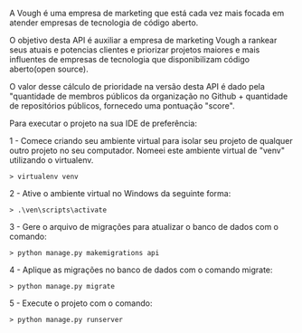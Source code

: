 A Vough é uma empresa de marketing que está cada vez mais focada em atender empresas de tecnologia
de código aberto.

O objetivo desta API é auxiliar a empresa de marketing Vough a rankear seus atuais e potencias clientes e priorizar projetos
maiores e mais influentes de empresas de tecnologia que disponibilizam código aberto(open source).

O valor desse cálculo de prioridade na versão desta API é dado pela "quantidade de membros públicos da organização no Github + quantidade de repositórios públicos, fornecedo uma pontuação "score".

Para executar o projeto na sua IDE de preferência:

1 - Comece criando seu ambiente virtual para isolar seu projeto de qualquer outro projeto no seu computador.
Nomeei este ambiente virtual de "venv" utilizando o virtualenv.

```shell script
> virtualenv venv
```

2 - Ative o ambiente virtual no Windows da seguinte forma:

```shell script
> .\ven\scripts\activate
```

3 - Gere o arquivo de migrações para atualizar o banco de dados com o comando:

```shell script
> python manage.py makemigrations api
```

4 - Aplique as migrações no banco de dados com o comando migrate:

```shell script
> python manage.py migrate
```

5 - Execute o projeto com o comando:
```shell script
> python manage.py runserver
```
